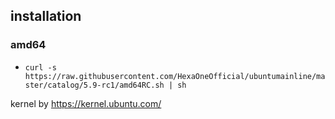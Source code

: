 ## installation

### amd64

- `curl -s https://raw.githubusercontent.com/HexaOneOfficial/ubuntumainline/master/catalog/5.9-rc1/amd64RC.sh | sh`

kernel by https://kernel.ubuntu.com/

